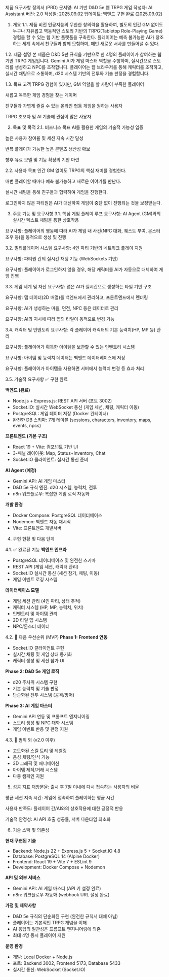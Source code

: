 제품 요구사항 정의서 (PRD)
문서명: AI 기반 D&D 5e 웹 TRPG 게임
작성자: AI Assistant
버전: 2.0
작성일: 2025.09.02
업데이트: 백엔드 구현 완료 (2025.09.02)

1. 개요
1.1. 제품 비전
인공지능의 무한한 창의력을 활용하여, 별도의 인간 GM 없이도 누구나 자유롭고 역동적인 스토리 기반의 TRPG(Tabletop Role-Playing Game) 경험을 할 수 있는 웹 기반 플랫폼을 구축한다. 플레이어는 예측 불가능한 AI가 창조하는 세계 속에서 친구들과 함께 모험하며, 매번 새로운 서사를 만들어낼 수 있다.

1.2. 제품 설명
본 제품은 D&D 5판 규칙을 기반으로 한 4명의 플레이어가 참여하는 웹 기반 TRPG 게임입니다. Gemini AI가 게임 마스터 역할을 수행하며, 실시간으로 스토리를 생성하고 NPC를 조작합니다. 플레이어는 웹 브라우저를 통해 캐릭터를 조작하고, 실시간 채팅으로 소통하며, d20 시스템 기반의 전투와 기술 판정을 경험합니다.

1.3. 목표 고객
TRPG 경험이 있지만, GM 역할을 할 사람이 부족한 플레이어

새롭고 독특한 게임 경험을 찾는 게이머

친구들과 가볍게 즐길 수 있는 온라인 협동 게임을 원하는 사용자

TRPG 초보자 및 AI 기술에 관심이 많은 사용자

2. 목표 및 목적
2.1. 비즈니스 목표
AI를 활용한 게임의 기술적 가능성 입증

높은 사용자 참여율 및 세션 지속 시간 달성

반복 플레이가 가능한 높은 콘텐츠 생산성 확보

향후 유료 모델 및 기능 확장의 기반 마련

2.2. 사용자 목표
인간 GM 없이도 TRPG의 핵심 재미를 경험한다.

매번 플레이할 때마다 예측 불가능하고 새로운 이야기를 만난다.

실시간 채팅을 통해 친구들과 협력하여 게임을 진행한다.

로그인하지 않은 파티원은 AI가 대신하여 게임이 중단 없이 진행되는 것을 보장받는다.

3. 주요 기능 및 요구사항
3.1. 핵심 게임 플레이 루프
요구사항: AI Agent (GM)와의 실시간 텍스트 채팅을 통한 상호작용

요구사항: 플레이어의 행동에 따라 AI가 게임 내 사건(NPC 대화, 퀘스트 부여, 몬스터 조우 등)을 동적으로 생성 및 진행

3.2. 멀티플레이어 시스템
요구사항: 4인 파티 기반의 네트워크 플레이 지원

요구사항: 파티원 간의 실시간 채팅 기능 (WebSockets 기반)

요구사항: 플레이어가 로그인하지 않을 경우, 해당 캐릭터를 AI가 자동으로 대체하여 게임 진행

3.3. 게임 세계 및 자산
요구사항: 맵은 AI가 실시간으로 생성하는 타일 기반 구조

요구사항: 맵 데이터(2D 배열)를 백엔드에서 관리하고, 프론트엔드에서 렌더링

요구사항: AI가 생성하는 마을, 던전, NPC 등은 데이터로 관리

요구사항: AI의 지시에 따라 맵의 타일이 동적으로 변경 가능

3.4. 캐릭터 및 인벤토리
요구사항: 각 플레이어 캐릭터의 기본 능력치(HP, MP 등) 관리

요구사항: 플레이어가 획득한 아이템을 보관할 수 있는 인벤토리 시스템

요구사항: 아이템 및 능력치 데이터는 백엔드 데이터베이스에 저장

요구사항: 플레이어가 아이템을 사용하면 서버에서 능력치 변경 등 효과 처리

3.5. 기술적 요구사항 ✅ 구현 완료

**백엔드 (완료)**
- Node.js + Express.js: REST API 서버 (포트 3002)
- Socket.IO: 실시간 WebSocket 통신 (게임 세션, 채팅, 캐릭터 이동)
- PostgreSQL: 게임 데이터 저장 (Docker 컨테이너)
- 완전한 DB 스키마: 7개 테이블 (sessions, characters, inventory, maps, events, npcs)

**프론트엔드 (기본 구조)**
- React 19 + Vite: 컴포넌트 기반 UI
- 3-패널 레이아웃: Map, Status+Inventory, Chat
- Socket.IO 클라이언트: 실시간 통신 준비

**AI Agent (예정)**  
- Gemini API: AI 게임 마스터
- D&D 5e 규칙 엔진: d20 시스템, 능력치, 전투
- n8n 워크플로우: 복잡한 게임 로직 자동화

**개발 환경**
- Docker Compose: PostgreSQL 데이터베이스
- Nodemon: 백엔드 자동 재시작  
- Vite: 프론트엔드 개발서버

4. 구현 현황 및 다음 단계

4.1. ✅ 완료된 기능
**백엔드 인프라**
- PostgreSQL 데이터베이스 및 완전한 스키마
- REST API (게임 세션, 캐릭터 관리)  
- Socket.IO 실시간 통신 (세션 참가, 채팅, 이동)
- 게임 이벤트 로깅 시스템

**데이터베이스 모델**
- 게임 세션 관리 (4인 파티, 상태 추적)
- 캐릭터 시스템 (HP, MP, 능력치, 위치)
- 인벤토리 및 아이템 관리
- 2D 타일 맵 시스템
- NPC/몬스터 데이터

4.2. 🔄 다음 우선순위 (MVP)
**Phase 1: Frontend 연동**
- Socket.IO 클라이언트 구현
- 실시간 채팅 및 게임 상태 동기화
- 캐릭터 생성 및 세션 참가 UI

**Phase 2: D&D 5e 게임 로직**
- d20 주사위 시스템 구현  
- 기본 능력치 및 기술 판정
- 단순화된 전투 시스템 (공격/방어)

**Phase 3: AI 게임 마스터**
- Gemini API 연동 및 프롬프트 엔지니어링
- 스토리 생성 및 NPC 대화 시스템
- 게임 이벤트 반응 및 판정 지원

4.3. 🚫 범위 외 (v2.0 이후)
- 고도화된 스킬 트리 및 레벨링
- 음성 채팅/인식 기능
- 3D 그래픽 및 애니메이션  
- 아이템 제작/거래 시스템
- 다중 캠페인 지원

5. 성공 지표
재방문율: 출시 후 7일 이내에 다시 접속하는 사용자의 비율

평균 세션 지속 시간: 게임에 접속하여 플레이하는 평균 시간

사용자 만족도: 플레이어 간/AI와의 상호작용에 대한 긍정적 반응

기술적 안정성: AI API 호출 성공률, 서버 다운타임 최소화

6. 기술 스택 및 의존성

**현재 구현된 기술**
- Backend: Node.js 22 + Express.js 5 + Socket.IO 4.8
- Database: PostgreSQL 14 (Alpine Docker)
- Frontend: React 19 + Vite 7 + ESLint 9
- Development: Docker Compose + Nodemon

**API 및 외부 서비스**  
- Gemini API: AI 게임 마스터 (API 키 설정 완료)
- n8n: 워크플로우 자동화 (webhook URL 설정 완료)

**가정 및 제약사항**
- D&D 5e 규칙의 단순화된 구현 (완전한 규칙서 대체 아님)
- 플레이어는 기본적인 TRPG 개념을 이해
- AI 응답의 일관성은 프롬프트 엔지니어링에 의존
- 최대 4명 동시 플레이어 지원

**운영 환경**
- 개발: Local Docker + Node.js
- 포트: Backend 3002, Frontend 5173, Database 5433
- 실시간 통신: WebSocket (Socket.IO)